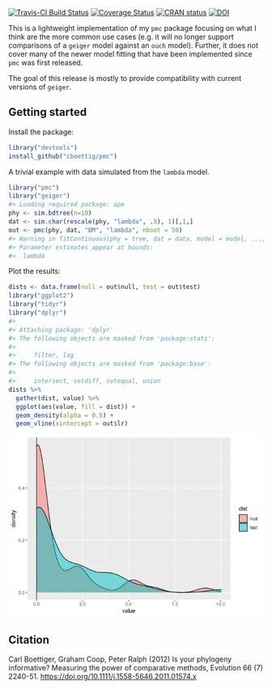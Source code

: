 <!-- README.md is generated from README.Rmd. Please edit that file -->

[![Travis-CI Build
Status](https://travis-ci.org/cboettig/pmc.svg?branch=master)](https://travis-ci.org/cboettig/pmc)
[![Coverage
Status](https://coveralls.io/repos/cboettig/pmc/badge.svg)](https://coveralls.io/github/cboettig/pmc)
[![CRAN
status](https://www.r-pkg.org/badges/version/pmc)](https://cran.r-project.org/package=pmc)
[![DOI](https://zenodo.org/badge/1822987.svg)](https://zenodo.org/badge/latestdoi/1822987)

This is a lightweight implementation of my `pmc` package focusing on
what I think are the more common use cases (e.g. it will no longer
support comparisons of a `geiger` model against an `ouch` model).
Further, it does not cover many of the newer model fitting that have
been implemented since `pmc` was first released.

The goal of this release is mostly to provide compatibility with current
versions of `geiger`.

Getting started
---------------

Install the package:

``` r
library("devtools")
install_github("cboettig/pmc")
```

A trivial example with data simulated from the `lambda` model.

``` r
library("pmc")
library("geiger")
#> Loading required package: ape
phy <- sim.bdtree(n=10)
dat <- sim.char(rescale(phy, "lambda", .5), 1)[,1,]
out <- pmc(phy, dat, "BM", "lambda", nboot = 50)
#> Warning in fitContinuous(phy = tree, dat = data, model = model, ..., ncores = 1): 
#> Parameter estimates appear at bounds:
#>  lambda
```

Plot the results:

``` r
dists <- data.frame(null = out$null, test = out$test)
library("ggplot2")
library("tidyr")
library("dplyr")
#> 
#> Attaching package: 'dplyr'
#> The following objects are masked from 'package:stats':
#> 
#>     filter, lag
#> The following objects are masked from 'package:base':
#> 
#>     intersect, setdiff, setequal, union
dists %>% 
  gather(dist, value) %>%
  ggplot(aes(value, fill = dist)) + 
  geom_density(alpha = 0.5) + 
  geom_vline(xintercept = out$lr)
```

![](man/figures/README-unnamed-chunk-3-1.png)

Citation
--------

Carl Boettiger, Graham Coop, Peter Ralph (2012) Is your phylogeny
informative? Measuring the power of comparative methods, Evolution 66
(7) 2240-51.
<a href="https://doi.org/10.1111/j.1558-5646.2011.01574.x" class="uri">https://doi.org/10.1111/j.1558-5646.2011.01574.x</a>
